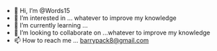 - 👋 Hi, I’m @Words15
- 👀 I’m interested in ... whatever to improve my knowledge 
- 🌱 I’m currently learning ...
- 💞️ I’m looking to collaborate on ...whatever to improve my knowledge 
- 📫 How to reach me ... barrypack8@gmail.com
<!---
Words15/Words15 is a ✨ special ✨ repository because its `README.md` (this file) appears on your GitHub profile.
You can click the Preview link to take a look at your changes.
--->
